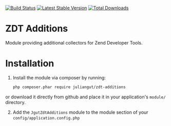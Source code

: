 [![Build Status](https://travis-ci.org/juliangut/zdt-additions.svg?branch=develop)](https://travis-ci.org/juliangut/zdt-additions)
[![Latest Stable Version](https://poser.pugx.org/juliangut/zdt-additionse/v/stable.svg)](https://packagist.org/packages/juliangut/zdt-additions)
[![Total Downloads](https://poser.pugx.org/juliangut/zdt-additions/downloads.svg)](https://packagist.org/packages/juliangut/zdt-additions)

ZDT Additions
=============

Module providing additional collectors for Zend Developer Tools.

Installation
============

1. Install the module via composer by running:

   ```sh
   php composer.phar require juliangut/zdt-additions
   ```

or download it directly from github and place it in your application's `module/` directory.

2. Add the `JgutZdtAdditions` module to the module section of your `config/application.config.php`
